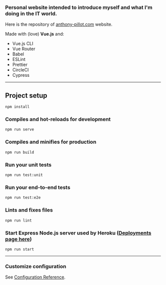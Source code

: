 ### Personal website intended to introduce myself and what I'm doing in the IT world.

Here is the repository of [anthony-pillot.com](https://www.anthony-pillot.com/) website.

Made with (love) **Vue.js** and:
* Vue.js CLI
* Vue Router
* Babel
* ESLint
* Prettier
* CircleCI
* Cypress

___

## Project setup
```
npm install
```

### Compiles and hot-reloads for development
```
npm run serve
```

### Compiles and minifies for production
```
npm run build
```

### Run your unit tests
```
npm run test:unit
```

### Run your end-to-end tests
```
npm run test:e2e
```

### Lints and fixes files
```
npm run lint
```

### Start Express Node.js server used by Heroku ([Deployments page here](https://github.com/anthonypillot/anthony-pillot.com/deployments/))
```
npm run start
```

___

### Customize configuration
See [Configuration Reference](https://cli.vuejs.org/config/).
